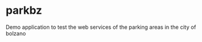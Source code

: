 parkbz
======

Demo application to test the web services of the parking areas in the city of bolzano